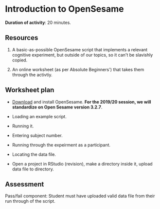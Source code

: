 # Introduction to OpenSesame

**Duration of activity**: 20 minutes.

## Resources

1. A basic-as-possible OpenSesame script that implements a relevant cognitive experiment, but outside of our topics, so it can't be slavishly copied. 

2. An online worksheet (as per Absolute Beginners') that takes them through the activtiy.

## Worksheet plan

- [Download](https://osdoc.cogsci.nl/3.2/download/) and install OpenSesame.  **For the 2019/20 session, we will standardize on Open Sesame version 3.2.7**.

- Loading an example script. 

- Running it. 

- Entering subject number. 

- Running through the expeirment as a participant. 

- Locating the data file. 

- Open a project in RStudio (revision), make a directory inside it, upload data file to directory. 

## Assessment

Pass/fail component: Student must have uploaded valid data file from their run through of the script.


